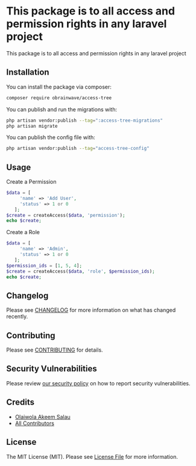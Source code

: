 # This package is to all access and permission rights in any laravel project

This package is to all access and permission rights in any laravel project


## Installation

You can install the package via composer:

```bash
composer require obrainwave/access-tree
```

You can publish and run the migrations with:

```bash
php artisan vendor:publish --tag=":access-tree-migrations"
php artisan migrate
```

You can publish the config file with:

```bash
php artisan vendor:publish --tag="access-tree-config"
```

## Usage

Create a Permission
```php
$data = [
     'name' => 'Add User',
     'status' => 1 or 0
   ];
$create = createAccess($data, 'permission');
echo $create;
```

Create a Role
```php
$data = [
     'name' => 'Admin',
     'status' => 1 or 0
   ];
$permission_ids = [1, 5, 4];
$create = createAccess($data, 'role', $permission_ids);
echo $create;
```

## Changelog

Please see [CHANGELOG](CHANGELOG.md) for more information on what has changed recently.

## Contributing

Please see [CONTRIBUTING](CONTRIBUTING.md) for details.

## Security Vulnerabilities

Please review [our security policy](../../security/policy) on how to report security vulnerabilities.

## Credits

- [Olaiwola Akeem Salau](https://github.com/Obrainwave)
- [All Contributors](../../contributors)

## License

The MIT License (MIT). Please see [License File](LICENSE.md) for more information.
